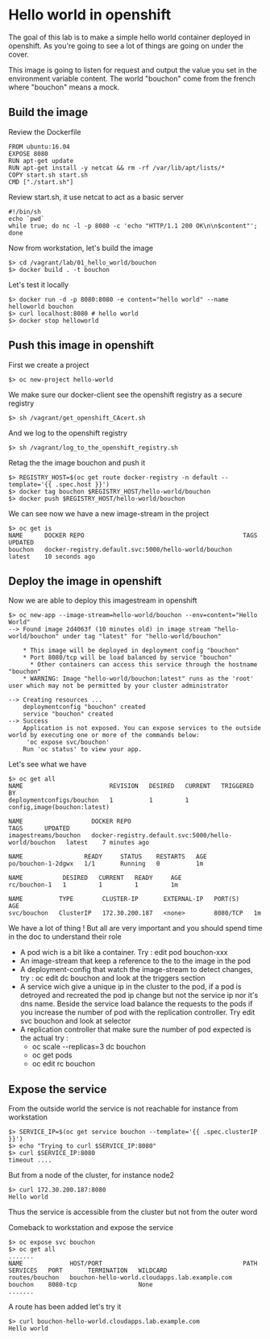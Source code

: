 # Hello world in openshift 

The goal of this lab is to make a simple hello world container deployed in openshift. As you're going to see a lot of things are going on under the cover.

This image is going to listen for request and output the value you set in the environment variable content. The world "bouchon" come from the french where "bouchon" means a mock. 

## Build the image  

Review the Dockerfile 
    
    FROM ubuntu:16.04
    EXPOSE 8080
    RUN apt-get update
    RUN apt-get install -y netcat && rm -rf /var/lib/apt/lists/*
    COPY start.sh start.sh
    CMD ["./start.sh"]
	
Review start.sh, it use netcat to act as a basic server 

	#!/bin/sh 
	echo `pwd`
	while true; do nc -l -p 8080 -c 'echo "HTTP/1.1 200 OK\n\n$content"'; done
	
Now from workstation, let's build the image 

	$> cd /vagrant/lab/01_hello_world/bouchon 
	$> docker build . -t bouchon
	
Let's test it locally 
    
	$> docker run -d -p 8080:8080 -e content="hello world" --name helloworld bouchon 
	$> curl localhost:8080 # hello world 
	$> docker stop helloworld 
	
## Push this image in openshift 

First we create a project 
   
    $> oc new-project hello-world

We make sure our docker-client see the openshift registry as a secure registry 

    $> sh /vagrant/get_openshift_CAcert.sh
 
And we log to the openshift registry 

    $> sh /vagrant/log_to_the_openshift_registry.sh
   
Retag the the image bouchon and push it 

    $> REGISTRY_HOST=$(oc get route docker-registry -n default --template='{{ .spec.host }}')
    $> docker tag bouchon $REGISTRY_HOST/hello-world/bouchon 
    $> docker push $REGISTRY_HOST/hello-world/bouchon
   
We can see now we have a new image-stream in the project 

    $> oc get is 
    NAME      DOCKER REPO                                            TAGS      UPDATED
    bouchon   docker-registry.default.svc:5000/hello-world/bouchon   latest    10 seconds ago  

## Deploy the image in openshift 
   
Now we are able to deploy this imagestream in openshift 

    $> oc new-app --image-stream=hello-world/bouchon --env=content="Hello World"
    --> Found image 2d4063f (10 minutes old) in image stream "hello-world/bouchon" under tag "latest" for "hello-world/bouchon"
    
        * This image will be deployed in deployment config "bouchon"
        * Port 8080/tcp will be load balanced by service "bouchon"
          * Other containers can access this service through the hostname "bouchon"
        * WARNING: Image "hello-world/bouchon:latest" runs as the 'root' user which may not be permitted by your cluster administrator
    
    --> Creating resources ...
        deploymentconfig "bouchon" created
        service "bouchon" created
    --> Success
        Application is not exposed. You can expose services to the outside world by executing one or more of the commands below:
         'oc expose svc/bouchon'
        Run 'oc status' to view your app.
		
Let's see what we have  

    $> oc get all 
	NAME                        REVISION   DESIRED   CURRENT   TRIGGERED BY
    deploymentconfigs/bouchon   1          1         1         config,image(bouchon:latest)
    
    NAME                   DOCKER REPO                                            TAGS      UPDATED
    imagestreams/bouchon   docker-registry.default.svc:5000/hello-world/bouchon   latest    7 minutes ago
    
    NAME                 READY     STATUS    RESTARTS   AGE
    po/bouchon-1-2dgwx   1/1       Running   0          1m
    
    NAME           DESIRED   CURRENT   READY     AGE
    rc/bouchon-1   1         1         1         1m
    
    NAME          TYPE        CLUSTER-IP       EXTERNAL-IP   PORT(S)    AGE
    svc/bouchon   ClusterIP   172.30.200.187   <none>        8080/TCP   1m
	
We have a lot of thing ! But all are very important and you should spend time in the doc to understand their role 

*  A pod wich is a bit like a container. Try : edit pod bouchon-xxx
*  An image-stream that keep a reference to the to the image in the pod 
*  A deployment-config that watch the image-stream to detect changes, try : oc edit dc bouchon and look at the triggers section
*  A service wich give a unique ip in the cluster to the pod, if a pod is detroyed and recreated the pod ip change but not the service ip nor it's dns name. Beside the service load balance the requests to the pods if you increase the number of pod with the replication controller. Try edit svc bouchon and look at selector
*  A replication controller that make sure the number of pod  expected is the actual try : 
   *   oc scale --replicas=3 dc bouchon 
   *   oc get pods 
   *   oc edit rc bouchon 

## Expose the service 

From the outside world the service is not reachable for instance from workstation 

    $> SERVICE_IP=$(oc get service bouchon --template='{{ .spec.clusterIP }}')
	$> echo "Trying to curl $SERVICE_IP:8080"
    $> curl $SERVICE_IP:8080
	timeout ....
	
But from a node of the cluster, for instance node2 

    $> curl 172.30.200.187:8080 
	Hello world 
	
Thus the service is accessible from the cluster but not from the outer word 

Comeback to workstation and expose the service 

    $> oc expose svc bouchon
    $> oc get all 
	.......
	NAME             HOST/PORT                                       PATH      SERVICES   PORT       TERMINATION   WILDCARD
    routes/bouchon   bouchon-hello-world.cloudapps.lab.example.com             bouchon    8080-tcp                 None
	.......
	
A route has been added let's try it 

    $> curl bouchon-hello-world.cloudapps.lab.example.com
	Hello world
	




	




	

	
